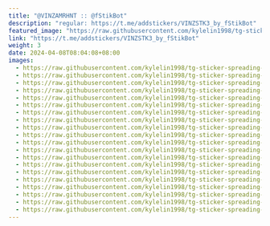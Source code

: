 ```yaml
---
title: "@VINZAMRHNT :: @fStikBot"
description: "regular: https://t.me/addstickers/VINZSTK3_by_fStikBot"
featured_image: "https://raw.githubusercontent.com/kylelin1998/tg-sticker-spreading-worldwide-images/main/img/0f1bdcfc-de37-42b5-936e-86867b3e046c.jpg"
link: "https://t.me/addstickers/VINZSTK3_by_fStikBot"
weight: 3
date: 2024-04-08T08:04:08+08:00
images:
  - https://raw.githubusercontent.com/kylelin1998/tg-sticker-spreading-worldwide-images/main/img/0f1bdcfc-de37-42b5-936e-86867b3e046c.jpg
  - https://raw.githubusercontent.com/kylelin1998/tg-sticker-spreading-worldwide-images/main/img/4a70cebe-cce4-48a0-9937-9dd2c3da6eeb.jpg
  - https://raw.githubusercontent.com/kylelin1998/tg-sticker-spreading-worldwide-images/main/img/f3536b09-e56e-4912-b299-b30420148230.jpg
  - https://raw.githubusercontent.com/kylelin1998/tg-sticker-spreading-worldwide-images/main/img/087c67d2-46ae-477f-9247-11d090c96811.jpg
  - https://raw.githubusercontent.com/kylelin1998/tg-sticker-spreading-worldwide-images/main/img/142d48f4-c111-431d-a305-bcdebc3acdd1.jpg
  - https://raw.githubusercontent.com/kylelin1998/tg-sticker-spreading-worldwide-images/main/img/1623b419-26ac-4d6a-acdf-039f1db4d167.jpg
  - https://raw.githubusercontent.com/kylelin1998/tg-sticker-spreading-worldwide-images/main/img/afb8d051-17fd-4367-84bc-aa3bf1d5bb67.jpg
  - https://raw.githubusercontent.com/kylelin1998/tg-sticker-spreading-worldwide-images/main/img/6bf5b2a5-c1f0-46d3-8400-14119585ff70.jpg
  - https://raw.githubusercontent.com/kylelin1998/tg-sticker-spreading-worldwide-images/main/img/29b05b9c-2f9f-44d2-944f-25bdc52daa8e.jpg
  - https://raw.githubusercontent.com/kylelin1998/tg-sticker-spreading-worldwide-images/main/img/4043b97c-2a29-44ae-b164-c4f1b0987270.jpg
  - https://raw.githubusercontent.com/kylelin1998/tg-sticker-spreading-worldwide-images/main/img/ad39841c-cd9d-4ebe-b0bc-7ff79c0dcfed.jpg
  - https://raw.githubusercontent.com/kylelin1998/tg-sticker-spreading-worldwide-images/main/img/7c38d138-fd73-40b1-91b1-a75fce29cd31.jpg
  - https://raw.githubusercontent.com/kylelin1998/tg-sticker-spreading-worldwide-images/main/img/84e41449-05d2-48f8-9602-1c24dc093de3.jpg
  - https://raw.githubusercontent.com/kylelin1998/tg-sticker-spreading-worldwide-images/main/img/8f8af03b-3b73-48bd-bf41-957e61298deb.jpg
  - https://raw.githubusercontent.com/kylelin1998/tg-sticker-spreading-worldwide-images/main/img/ba7a9f62-8588-4fe5-b0eb-5f685ccc5a58.jpg
  - https://raw.githubusercontent.com/kylelin1998/tg-sticker-spreading-worldwide-images/main/img/ad86c75b-20e9-4b23-af1b-23029f97a524.jpg
  - https://raw.githubusercontent.com/kylelin1998/tg-sticker-spreading-worldwide-images/main/img/5ca7dda5-1dd0-45ab-aff6-9438e601101a.jpg
  - https://raw.githubusercontent.com/kylelin1998/tg-sticker-spreading-worldwide-images/main/img/4762fc89-4e6d-4cae-9a99-3c20edb25ba5.jpg
  - https://raw.githubusercontent.com/kylelin1998/tg-sticker-spreading-worldwide-images/main/img/98845610-52f9-4614-9cf2-c5c4fc65a4d3.jpg
  - https://raw.githubusercontent.com/kylelin1998/tg-sticker-spreading-worldwide-images/main/img/088c7047-f9c1-4318-a046-1e7f0c1ceb6c.jpg
---
```


